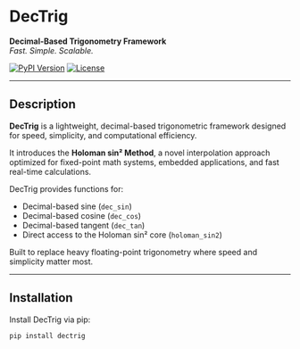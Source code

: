 # DecTrig

**Decimal-Based Trigonometry Framework**  
_Fast. Simple. Scalable._

[![PyPI Version](https://img.shields.io/pypi/v/dectrig.svg)](https://pypi.org/project/dectrig/)
[![License](https://img.shields.io/pypi/l/dectrig.svg)](https://github.com/Feynmantle/DecTrig/blob/main/LICENSE)

---

## Description

**DecTrig** is a lightweight, decimal-based trigonometric framework designed for speed, simplicity, and computational efficiency.

It introduces the **Holoman sin² Method**, a novel interpolation approach optimized for fixed-point math systems, embedded applications, and fast real-time calculations.

DecTrig provides functions for:
- Decimal-based sine (`dec_sin`)
- Decimal-based cosine (`dec_cos`)
- Decimal-based tangent (`dec_tan`)
- Direct access to the Holoman sin² core (`holoman_sin2`)

Built to replace heavy floating-point trigonometry where speed and simplicity matter most.

---

## Installation

Install DecTrig via pip:

```bash
pip install dectrig

